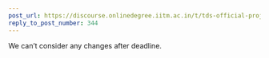 ```yaml
---
post_url: https://discourse.onlinedegree.iitm.ac.in/t/tds-official-project1-discrepencies/171141/383
reply_to_post_number: 344
---
```

We can’t consider any changes after deadline.